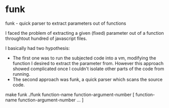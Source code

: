 funk
====

funk - quick parser to extract parameters out of functions

I faced the problem of extracting a given (fixed) parameter out of a function throughtout hundred of javascript files.

I basically had two hypothesis:
 - The first one was to run the subjected code into a vm, modifying the function I desired to extract the parameter from. However this approach showed complicated once I couldn't isolate other parts of the code from running.
 - The second approach was funk, a quick parser which scans the source code.

make funk
./funk function-name function-argument-number [ function-name function-argument-number ... ]
